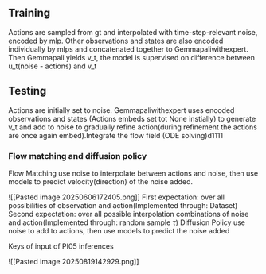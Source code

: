 ## Training
Actions are sampled from gt and interpolated with time-step-relevant noise, encoded by mlp. Other observations and states are also encoded individually by mlps and concatenated together to Gemmapaliwithexpert. Then Gemmapali yields v_t, the model is supervised on difference between u_t(noise - actions) and v_t

## Testing
Actions are initially set to noise. Gemmapaliwithexpert uses encoded observations and states (Actions embeds set tot None instially) to generate v_t  and add to noise to gradually refine action(during refinement the actions are once again embed).Integrate the flow field (ODE solving)d1111

### Flow matching and diffusion policy
Flow Matching
use noise to interpolate between actions and noise, then use models to predict velocity(direction) of the noise added.

![[Pasted image 20250606172405.png]]
First expectation: over all possibilities of observation and action(Implemented through: Dataset)
Second expectation: over all possible interpolation combinations of noise and action(Implemented through: random sample $\tau$)
Diffusion Policy
use noise to add to actions, then use models to predict the noise added

Keys of input of PI05 inferences

![[Pasted image 20250819142929.png]]